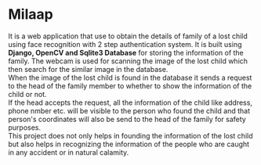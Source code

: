 # Milaap

It is a web application that use to obtain the details of family of a lost child using face recognition with 2 step authentication system.
It is built using **Django, OpenCV and Sqlite3 Database** for storing the information of the family.
The webcam is used for scanning the image of the lost child which then search for the similar image in the database.  
When the image of the lost child is found in the database it sends a request to the head of the family member to whether to show the information of the child or not.  
If the head accepts the request, all the information of the child like address, phone nmber etc. will be visible to the person who found the child and  that person's coordinates will also be send to the head of the family for safety purposes.  
This project does not only helps in founding the information of the lost child but also helps in recognizing the information of the people who are caught in any accident or in natural calamity.
